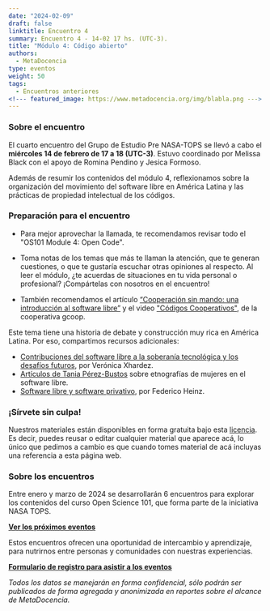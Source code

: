 ```yaml
---
date: "2024-02-09"
draft: false
linktitle: Encuentro 4
summary: Encuentro 4 - 14-02 17 hs. (UTC-3). 
title: "Módulo 4: Código abierto"
authors:
  - MetaDocencia
type: eventos
weight: 50
tags:
  - Encuentros anteriores
<!--- featured_image: https://www.metadocencia.org/img/blabla.png --->
---
```


<!--- ![Grupo de Estudio Pre NASA TOPS, encuentro 1. Módulo 1: El “Ethos” de la Ciencia Abierta. Miércoles 24/01 a las 17 hs. (UTC-3). Coordina Melissa Black](https://www.metadocencia.org/img/blabla.jpg) --->

### Sobre el encuentro

El cuarto encuentro del Grupo de Estudio Pre NASA-TOPS se llevó a cabo el **miércoles 14 de febrero de 17 a 18 (UTC-3)**. Estuvo coordinado por Melissa Black con el apoyo de Romina Pendino y Jesica Formoso.

Además de resumir los contenidos del módulo 4, reflexionamos sobre la organización del movimiento del software libre en América Latina y las prácticas de propiedad intelectual de los códigos.

<!--- ### Materiales del evento

- [Presentación](https://docs.google.com/presentation/d/blabla/edit?usp=sharing)

- [Video del encuentro](https://youtu.be/SotP_QwBDj8)--->

### Preparación para el encuentro

- Para mejor aprovechar la llamada, te recomendamos revisar todo el "OS101 Module 4: Open Code".

- Toma notas de los temas que más te llaman la atención, que te generan cuestiones, o que te gustaría escuchar otras opiniones al respecto. Al leer el módulo, ¿te acuerdas de situaciones en tu vida personal o profesional? ¡Compártelas con nosotros en el encuentro!

- También recomendamos el artículo [“Cooperación sin mando: una introducción al software libre”](https://biblioweb.sindominio.net/telematica/softlibre/sl.pdf) y el video ["Códigos Cooperativos"](https://www.economiasolidaria.org/recursos/codigos-cooperativos/), de la cooperativa gcoop.


Este tema tiene una historia de debate y construcción muy rica en América Latina. Por eso, compartimos recursos adicionales:
- [Contribuciones del software libre a la soberanía tecnológica y los desafíos futuros](https://vocesenelfenix.economicas.uba.ar/contribuciones-del-software-libre-a-la-soberania-tecnologica-y-los-desafios-futuros/), por Verónica Xhardez.
- [Artículos de Tania Pérez-Bustos](https://www.taniaperezbustos.co/category/publicaciones/etnografia-del-software-libre/) sobre etnografías de mujeres en el software libre.
- [Software libre y software privativo](https://www.vialibre.org.ar/mabi/4-software-libre-software-privativo.htm), por Federico Heinz.


### ¡Sírvete sin culpa!

Nuestros materiales están disponibles en forma gratuita bajo esta [licencia](https://creativecommons.org/licenses/by/4.0/deed.es). Es decir, puedes reusar o editar cualquier material que aparece acá, lo único que pedimos a cambio es que cuando tomes material de acá incluyas una referencia a esta página web.

### Sobre los encuentros

Entre enero y marzo de 2024 se desarrollarán 6 encuentros para explorar los contenidos del curso Open Science 101, que forma parte de la iniciativa NASA TOPS. 

**[Ver los próximos eventos](https://www.metadocencia.org/eventos)**

Estos encuentros ofrecen una oportunidad de intercambio y aprendizaje, para nutrirnos entre personas y comunidades con nuestras experiencias.

**[Formulario de registro para asistir a los eventos](https://docs.google.com/forms/d/e/1FAIpQLSeNC5FAkHDNwvqJr0419ddccLsru7c38EttgbjOw6ar-x84-Q/viewform)**

*Todos los datos se manejarán en forma confidencial, sólo podrán ser publicados de forma agregada y anonimizada en reportes sobre el alcance de MetaDocencia.*
